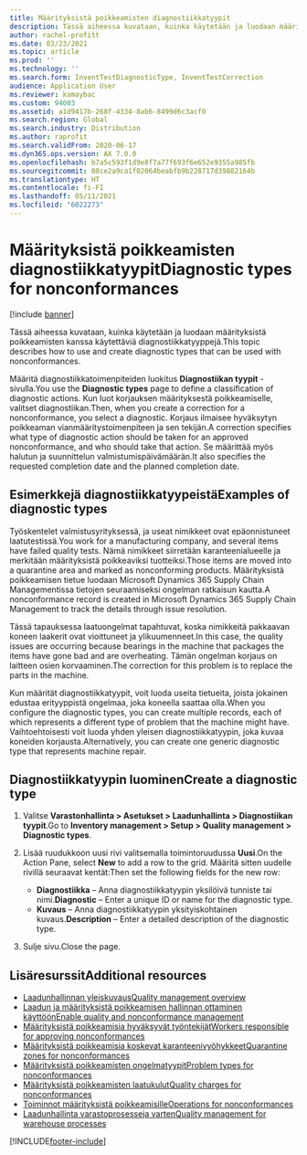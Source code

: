 ```yaml
---
title: Määrityksistä poikkeamisten diagnostiikkatyypit
description: Tässä aiheessa kuvataan, kuinka käytetään ja luodaan määrityksistä poikkeamisten kanssa käytettäviä diagnostiikkatyyppejä.
author: rachel-profitt
ms.date: 03/23/2021
ms.topic: article
ms.prod: ''
ms.technology: ''
ms.search.form: InventTestDiagnosticType, InventTestCorrection
audience: Application User
ms.reviewer: kamaybac
ms.custom: 94003
ms.assetid: a1d9417b-268f-4334-8ab6-8499d6c3acf0
ms.search.region: Global
ms.search.industry: Distribution
ms.author: raprofit
ms.search.validFrom: 2020-06-17
ms.dyn365.ops.version: AX 7.0.0
ms.openlocfilehash: b7a5c593f1d9e8f7a77f693f6e652e9355a985fb
ms.sourcegitcommit: 08ce2a9ca1f02064beabfb9b228717d39882164b
ms.translationtype: HT
ms.contentlocale: fi-FI
ms.lasthandoff: 05/11/2021
ms.locfileid: "6022273"
---
```

# <a name="diagnostic-types-for-nonconformances"></a><span data-ttu-id="06571-103">Määrityksistä poikkeamisten diagnostiikkatyypit</span><span class="sxs-lookup"><span data-stu-id="06571-103">Diagnostic types for nonconformances</span></span>

[!include [banner](../includes/banner.md)]

<span data-ttu-id="06571-104">Tässä aiheessa kuvataan, kuinka käytetään ja luodaan määrityksistä poikkeamisten kanssa käytettäviä diagnostiikkatyyppejä.</span><span class="sxs-lookup"><span data-stu-id="06571-104">This topic describes how to use and create diagnostic types that can be used with nonconformances.</span></span>

<span data-ttu-id="06571-105">Määritä diagnostiikkatoimenpiteiden luokitus **Diagnostiikan tyypit** -sivulla.</span><span class="sxs-lookup"><span data-stu-id="06571-105">You use the **Diagnostic types** page to define a classification of diagnostic actions.</span></span> <span data-ttu-id="06571-106">Kun luot korjauksen määrityksestä poikkeamiselle, valitset diagnostiikan.</span><span class="sxs-lookup"><span data-stu-id="06571-106">Then, when you create a correction for a nonconformance, you select a diagnostic.</span></span> <span data-ttu-id="06571-107">Korjaus ilmaisee hyväksytyn poikkeaman vianmääritystoimenpiteen ja sen tekijän.</span><span class="sxs-lookup"><span data-stu-id="06571-107">A correction specifies what type of diagnostic action should be taken for an approved nonconformance, and who should take that action.</span></span> <span data-ttu-id="06571-108">Se määrittää myös halutun ja suunnittelun valmistumispäivämäärän.</span><span class="sxs-lookup"><span data-stu-id="06571-108">It also specifies the requested completion date and the planned completion date.</span></span>

## <a name="examples-of-diagnostic-types"></a><span data-ttu-id="06571-109">Esimerkkejä diagnostiikkatyypeistä</span><span class="sxs-lookup"><span data-stu-id="06571-109">Examples of diagnostic types</span></span>

<span data-ttu-id="06571-110">Työskentelet valmistusyrityksessä, ja useat nimikkeet ovat epäonnistuneet laatutestissä.</span><span class="sxs-lookup"><span data-stu-id="06571-110">You work for a manufacturing company, and several items have failed quality tests.</span></span> <span data-ttu-id="06571-111">Nämä nimikkeet siirretään karanteenialueelle ja merkitään määrityksistä poikkeaviksi tuotteiksi.</span><span class="sxs-lookup"><span data-stu-id="06571-111">Those items are moved into a quarantine area and marked as nonconforming products.</span></span> <span data-ttu-id="06571-112">Määrityksistä poikkeamisen tietue luodaan Microsoft Dynamics 365 Supply Chain Managementissa tietojen seuraamiseksi ongelman ratkaisun kautta.</span><span class="sxs-lookup"><span data-stu-id="06571-112">A nonconformance record is created in Microsoft Dynamics 365 Supply Chain Management to track the details through issue resolution.</span></span>

<span data-ttu-id="06571-113">Tässä tapauksessa laatuongelmat tapahtuvat, koska nimikkeitä pakkaavan koneen laakerit ovat vioittuneet ja ylikuumenneet.</span><span class="sxs-lookup"><span data-stu-id="06571-113">In this case, the quality issues are occurring because bearings in the machine that packages the items have gone bad and are overheating.</span></span> <span data-ttu-id="06571-114">Tämän ongelman korjaus on laitteen osien korvaaminen.</span><span class="sxs-lookup"><span data-stu-id="06571-114">The correction for this problem is to replace the parts in the machine.</span></span>

<span data-ttu-id="06571-115">Kun määrität diagnostiikkatyypit, voit luoda useita tietueita, joista jokainen edustaa erityyppistä ongelmaa, joka koneella saattaa olla.</span><span class="sxs-lookup"><span data-stu-id="06571-115">When you configure the diagnostic types, you can create multiple records, each of which represents a different type of problem that the machine might have.</span></span> <span data-ttu-id="06571-116">Vaihtoehtoisesti voit luoda yhden yleisen diagnostiikkatyypin, joka kuvaa koneiden korjausta.</span><span class="sxs-lookup"><span data-stu-id="06571-116">Alternatively, you can create one generic diagnostic type that represents machine repair.</span></span>

## <a name="create-a-diagnostic-type"></a><span data-ttu-id="06571-117">Diagnostiikkatyypin luominen</span><span class="sxs-lookup"><span data-stu-id="06571-117">Create a diagnostic type</span></span>

1. <span data-ttu-id="06571-118">Valitse **Varastonhallinta \> Asetukset \> Laadunhallinta \> Diagnostiikan tyypit**.</span><span class="sxs-lookup"><span data-stu-id="06571-118">Go to **Inventory management \> Setup \> Quality management \> Diagnostic types**.</span></span>
1. <span data-ttu-id="06571-119">Lisää ruudukkoon uusi rivi valitsemalla toimintoruudussa **Uusi**.</span><span class="sxs-lookup"><span data-stu-id="06571-119">On the Action Pane, select **New** to add a row to the grid.</span></span> <span data-ttu-id="06571-120">Määritä sitten uudelle rivillä seuraavat kentät:</span><span class="sxs-lookup"><span data-stu-id="06571-120">Then set the following fields for the new row:</span></span>

    - <span data-ttu-id="06571-121">**Diagnostiikka** – Anna diagnostiikkatyypin yksilöivä tunniste tai nimi.</span><span class="sxs-lookup"><span data-stu-id="06571-121">**Diagnostic** – Enter a unique ID or name for the diagnostic type.</span></span>
    - <span data-ttu-id="06571-122">**Kuvaus** – Anna diagnostiikkatyypin yksityiskohtainen kuvaus.</span><span class="sxs-lookup"><span data-stu-id="06571-122">**Description** – Enter a detailed description of the diagnostic type.</span></span>

1. <span data-ttu-id="06571-123">Sulje sivu.</span><span class="sxs-lookup"><span data-stu-id="06571-123">Close the page.</span></span>

## <a name="additional-resources"></a><span data-ttu-id="06571-124">Lisäresurssit</span><span class="sxs-lookup"><span data-stu-id="06571-124">Additional resources</span></span>

- [<span data-ttu-id="06571-125">Laadunhallinnan yleiskuvaus</span><span class="sxs-lookup"><span data-stu-id="06571-125">Quality management overview</span></span>](quality-management-processes.md)
- [<span data-ttu-id="06571-126">Laadun ja määrityksistä poikkeamisen hallinnan ottaminen käyttöön</span><span class="sxs-lookup"><span data-stu-id="06571-126">Enable quality and nonconformance management</span></span>](enable-quality-management.md)
- [<span data-ttu-id="06571-127">Määrityksistä poikkeamisia hyväksyvät työntekijät</span><span class="sxs-lookup"><span data-stu-id="06571-127">Workers responsible for approving nonconformances</span></span>](quality-responsible-workers.md)
- [<span data-ttu-id="06571-128">Määrityksistä poikkeamisia koskevat karanteenivyöhykkeet</span><span class="sxs-lookup"><span data-stu-id="06571-128">Quarantine zones for nonconformances</span></span>](quality-quarantine-zones.md)
- [<span data-ttu-id="06571-129">Määrityksistä poikkeamisten ongelmatyypit</span><span class="sxs-lookup"><span data-stu-id="06571-129">Problem types for nonconformances</span></span>](quality-problem-types.md)
- [<span data-ttu-id="06571-130">Määrityksistä poikkeamisten laatukulut</span><span class="sxs-lookup"><span data-stu-id="06571-130">Quality charges for nonconformances</span></span>](quality-charges.md)
- [<span data-ttu-id="06571-131">Toiminnot määrityksistä poikkeamisille</span><span class="sxs-lookup"><span data-stu-id="06571-131">Operations for nonconformances</span></span>](quality-operations.md)
- [<span data-ttu-id="06571-132">Laadunhallinta varastoprosesseja varten</span><span class="sxs-lookup"><span data-stu-id="06571-132">Quality management for warehouse processes</span></span>](quality-management-for-warehouses-processes.md)

[!INCLUDE[footer-include](../../includes/footer-banner.md)]
